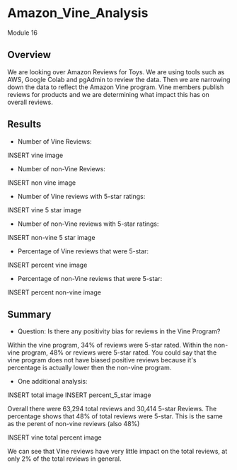 # Amazon_Vine_Analysis
Module 16

## Overview
We are looking over Amazon Reviews for Toys.  We are using tools such as AWS, Google Colab and pgAdmin to review the data.  Then we are narrowing down the data to reflect the Amazon Vine program.  Vine members publish reviews for products and we are determining what impact this has on overall reviews.

## Results
- Number of Vine Reviews:

INSERT vine image

- Number of non-Vine Reviews:

INSERT non vine image

- Number of Vine reviews with 5-star ratings:

INSERT vine 5 star image

- Number of non-Vine reviews with 5-star ratings:

INSERT non-vine 5 star image

- Percentage of Vine reviews that were 5-star:

INSERT percent vine image

- Percentage of non-Vine reviews that were 5-star:

INSERT percent non-vine image


## Summary
- Question:  Is there any positivity bias for reviews in the Vine Program?

Within the vine program, 34% of reviews were 5-star rated.  Within the non-vine program, 48% or reviews were 5-star rated.  You could say that the vine program does not have biased positive reviews because it's percentage is actually lower then the non-vine program.

- One additional analysis:

INSERT total image
INSERT percent_5_star image


Overall there were 63,294 total reviews and 30,414 5-star Reviews.  The percentage shows that 48% of total reviews were 5-star.  This is the same as the perent of non-vine reviews (also 48%)

INSERT vine total percent image

We can see that Vine reviews have very little impact on the total reviews, at only 2% of the total reviews in general.